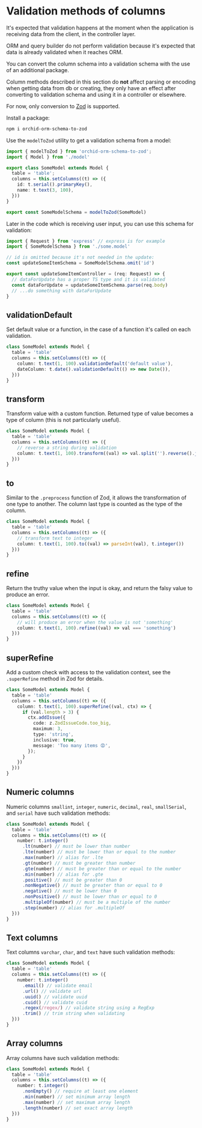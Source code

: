 # Validation methods of columns

It's expected that validation happens at the moment when the application is receiving data from the client, in the controller layer.

ORM and query builder do not perform validation because it's expected that data is already validated when it reaches ORM.

You can convert the column schema into a validation schema with the use of an additional package.

Column methods described in this section do **not** affect parsing or encoding when getting data from db or creating,
they only have an effect after converting to validation schema and using it in a controller or elsewhere.

For now, only conversion to [Zod](https://github.com/colinhacks/zod) is supported.

Install a package:

```sh
npm i orchid-orm-schema-to-zod
```

Use the `modelToZod` utility to get a validation schema from a model:

```ts
import { modelToZod } from 'orchid-orm-schema-to-zod';
import { Model } from './model'

export class SomeModel extends Model {
  table = 'table';
  columns = this.setColumns((t) => ({
    id: t.serial().primaryKey(),
    name: t.text(3, 100),
  }))
}

export const SomeModelSchema = modelToZod(SomeModel)
```

Later in the code which is receiving user input, you can use this schema for validation:

```ts
import { Request } from 'express' // express is for example
import { SomeModelSchema } from './some.model'

// id is omitted because it's not needed in the update:
const updateSomeItemSchema = SomeModelSchema.omit('id')

export const updateSomeItemController = (req: Request) => {
  // dataForUpdate has a proper TS type and it is validated
  const dataForUpdate = updateSomeItemSchema.parse(req.body)
  // ...do something with dataForUpdate
}
```

## validationDefault

Set default value or a function, in the case of a function it's called on each validation.

```ts
class SomeModel extends Model {
  table = 'table'
  columns = this.setColumns((t) => ({
    column: t.text(1, 100).validationDefault('default value'),
    dateColumn: t.date().validationDefault(() => new Date()),
  }))
}
```

## transform

Transform value with a custom function. Returned type of value becomes a type of column (this is not particularly useful).

```ts
class SomeModel extends Model {
  table = 'table'
  columns = this.setColumns((t) => ({
    // reverse a string during validation
    column: t.text(1, 100).transform((val) => val.split('').reverse().join(''))
  }))
}
```

## to

Similar to the `.preprocess` function of Zod, it allows the transformation of one type to another. The column last type is counted as the type of the column.

```ts
class SomeModel extends Model {
  table = 'table'
  columns = this.setColumns((t) => ({
    // transform text to integer
    column: t.text(1, 100).to((val) => parseInt(val), t.integer())
  }))
}
```

## refine

Return the truthy value when the input is okay, and return the falsy value to produce an error.

```ts
class SomeModel extends Model {
  table = 'table'
  columns = this.setColumns((t) => ({
    // will produce an error when the value is not 'something'
    column: t.text(1, 100).refine((val) => val === 'something')
  }))
}
```

## superRefine

Add a custom check with access to the validation context, see the `.superRefine` method in Zod for details.

```ts
class SomeModel extends Model {
  table = 'table'
  columns = this.setColumns((t) => ({
    column: t.text(1, 100).superRefine((val, ctx) => {
      if (val.length > 3) {
        ctx.addIssue({
          code: z.ZodIssueCode.too_big,
          maximum: 3,
          type: 'string',
          inclusive: true,
          message: 'Too many items 😡',
        });
      }
    })
  }))
}
```

## Numeric columns

Numeric columns `smallint`, `integer`, `numeric`, `decimal`, `real`, `smallSerial`, and `serial` have such validation methods:

```ts
class SomeModel extends Model {
  table = 'table'
  columns = this.setColumns((t) => ({
    number: t.integer()
      .lt(number) // must be lower than number
      .lte(number) // must be lower than or equal to the number
      .max(number) // alias for .lte
      .gt(number) // must be greater than number
      .gte(number) // must be greater than or equal to the number
      .min(number) // alias for .gte
      .positive() // must be greater than 0
      .nonNegative() // must be greater than or equal to 0
      .negative() // must be lower than 0
      .nonPositive() // must be lower than or equal to 0
      .multipleOf(number) // must be a multiple of the number
      .step(number) // alias for .multipleOf
  }))
}
```

## Text columns

Text columns `varchar`, `char`, and `text` have such validation methods:

```ts
class SomeModel extends Model {
  table = 'table'
  columns = this.setColumns((t) => ({
    number: t.integer()
      .email() // validate email
      .url() // validate url
      .uuid() // validate uuid
      .cuid() // validate cuid
      .regex(/regex/) // validate string using a RegExp
      .trim() // trim string when validating
  }))
}
```

## Array columns

Array columns have such validation methods:

```ts
class SomeModel extends Model {
  table = 'table'
  columns = this.setColumns((t) => ({
    number: t.integer()
      .nonEmpty() // require at least one element
      .min(number) // set minimum array length
      .max(number) // set maximum array length
      .length(number) // set exact array length
  }))
}
```
